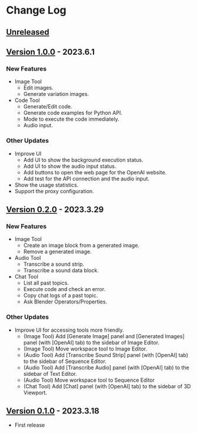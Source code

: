 <!-- markdownlint-disable MD024 -->

# Change Log

## [Unreleased](https://github.com/nutti/OpenAI-Bridge/compare/v0.2.0...main)

<!-- markdownlint-disable-next-line MD013 -->
## [Version 1.0.0](https://github.com/nutti/OpenAI-Bridge/compare/v0.2.0...v1.0.0) - 2023.6.1

### New Features

* Image Tool
  * Edit images.
  * Generate variation images.
* Code Tool
  * Generate/Edit code.
  * Generate code examples for Python API.
  * Mode to execute the code immediately.
  * Audio input.

### Other Updates

* Improve UI
  * Add UI to show the background execution status.
  * Add UI to show the audio input status.
  * Add buttons to open the web page for the OpenAI website.
  * Add test for the API connection and the audio input.
* Show the usage statistics.
* Support the proxy configuration.

<!-- markdownlint-disable-next-line MD013 -->
## [Version 0.2.0](https://github.com/nutti/OpenAI-Bridge/compare/v0.1.0...v0.2.0) - 2023.3.29

### New Features

* Image Tool
  * Create an image block from a generated image.
  * Remove a generated image.
* Audio Tool
  * Transcribe a sound strip.
  * Transcribe a sound data block.
* Chat Tool
  * List all past topics.
  * Execute code and check an error.
  * Copy chat logs of a past topic.
  * Ask Blender Operators/Properties.

### Other Updates

* Improve UI for accessing tools more friendly.
  * (Image Tool) Add [Generate Image] panel and [Generated Images] panel (with
    [OpenAI] tab) to the sidebar of Image Editor.
  * (Image Tool) Move workspace tool to Image Editor.
  * (Audio Tool) Add [Transcribe Sound Strip] panel (with [OpenAI] tab) to the
    sidebar of Sequence Editor.
  * (Audio Tool) Add [Transcribe Audio] panel (with [OpenAI] tab) to the
    sidebar of Text Editor.
  * (Audio Tool) Move workspace tool to Sequence Editor
  * (Chat Tool) Add [Chat] panel (with [OpenAI] tab) to the sidebar of
    3D Viewport.

<!-- markdownlint-disable-next-line MD013 -->
## [Version 0.1.0](https://github.com/nutti/OpenAI-Bridge/compare/a8a4c9785ce166a1d77c060ea58b9b45ec4d4355...v0.1.0) - 2023.3.18

* First release
